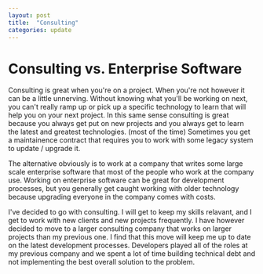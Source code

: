 ```yaml
---
layout: post
title:  "Consulting"
categories: update
---
```


# Consulting vs. Enterprise Software

Consulting is great when you're on a project. When you're not however it can be a little
unnerving. Without knowing what you'll be working on next, you can't really ramp up or
pick up a specific technology to learn that will help you on your next project. In this same sense
consulting is great because you always get put on new projects and you always get to learn the
latest and greatest technologies. (most of the time) Sometimes you get a maintainence contract
that requires you to work with some legacy system to update / upgrade it.

The alternative obviously is to work at a company that writes some large scale enterprise software
that most of the people who work at the company use. Working on enterprise software can be great
for development processes, but you generally get caught working with older technology because
upgrading everyone in the company comes with costs.

I've decided to go with consulting. I will get to keep my skills relavant, and I get to work
with new clients and new projects frequently. I have however decided to move to a larger consulting
company that works on larger projects than my previous one. I find that this move will keep
me up to date on the latest development processes. Developers played all of the roles at my previous
company and we spent a lot of time building technical debt and not implementing the best overall
solution to the problem.